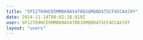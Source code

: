 ```yaml
---
title: "SP12769HCD5MM0K0AV470DJGMQ0D47SCF4CCAXJXY"
date: 2024-11-14T00:02:28.819Z
user: SP12769HCD5MM0K0AV470DJGMQ0D47SCF4CCAXJXY
layout: "users"
---
```

    